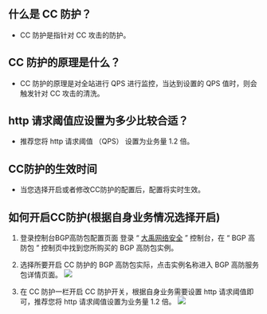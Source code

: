 ## 什么是 CC 防护？
- CC 防护是指针对 CC 攻击的防护。

## CC 防护的原理是什么？
-  CC 防护的原理是对全站进行 QPS 进行监控，当达到设置的 QPS 值时，则会触发针对 CC 攻击的清洗。

##  http 请求阈值应设置为多少比较合适？
- 推荐您将 http 请求阈值 （QPS） 设置为业务量 1.2 倍。

## CC防护的生效时间
- 当您选择开启或者修改CC防护的配置后，配置将实时生效。

## 如何开启CC防护(根据自身业务情况选择开启)
1. 登录控制台BGP高防包配置页面
登录 “ [大禹网络安全](https://cloud.tencent.com/document/product/297) ” 控制台，在  “ BGP 高防包 ”  控制页中找到您所购买的 BGP 高防包实例。
2. 选择所要开启 CC 防护的 BGP 高防包实际，点击实例名称进入 BGP 高防服务包详情页面。
  ![](https://main.qcloudimg.com/raw/7b49887a3ade760ed476ab5e3c1ae721.png)
	
3. 在 CC 防护一栏开启 CC 防护开关，根据自身业务需要设置 http 请求阈值即可，推荐您将 http 请求阈值设置为业务量 1.2 倍。
  ![](https://main.qcloudimg.com/raw/1df583bf4739d7a568bb9cc4859f2fa5.png)
	